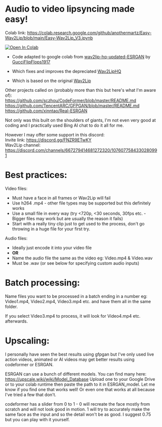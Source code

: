 # Audio to video lipsyncing made easy!

Colab link: https://colab.research.google.com/github/anothermartz/Easy-Wav2Lip/blob/main/Easy-Wav2Lip_V3.ipynb

[![Open In Colab](https://colab.research.google.com/assets/colab-badge.svg)](https://colab.research.google.com/github/anothermartz/Easy-Wav2Lip/blob/main/Easy-Wav2Lip_V3.ipynb)

* Code adapted to google colab from [wav2lip-hq-updated-ESRGAN](https://github.com/GucciFlipFlops1917/wav2lip-hq-updated-ESRGAN) by [GucciFlipFlops1917](https://github.com/GucciFlipFlops1917)

* Which fixes and improves the depreciated [Wav2LipHQ](https://github.com/Markfryazino/wav2lip-hq)

* Which is based on the original [Wav2Lip](https://github.com/Rudrabha/Wav2Lip)

Other projects called on (probably more than this but here's what I'm aware of):<br>
https://github.com/sczhou/CodeFormer/blob/master/README.md<br>
https://github.com/TencentARC/GFPGAN/blob/master/README.md<br>
https://github.com/xinntao/Real-ESRGAN<br>

Not only was this built on the shoulders of giants, I'm not even very good at coding and I practically used Bing AI chat to do it all for me.

However I may offer some support in this discord:<br>
Invite link: https://discord.gg/FNZR9ETwKY<br>
Wav2Lip channel: https://discord.com/channels/667279414681272320/1076077584330280991

# Best practices:
Video files:
* Must have a face in all frames or Wav2Lip will fail
* Use h264 .mp4 - other file types may be supported but this definitely works
* Use a small file in every way (try <720p, <30 seconds, 30fps <b></b> etc. - Bigger files may work but are usually the reason it fails)
* Start with a really tiny clip just to get used to the process, don't go throwing in a huge file for your first try.

Audio files:
* Ideally just encode it into your video file
* <b>OR</b>
* Name the audio file the same as the video eg: Video.mp4 & Video.wav
* Must be .wav (or see below for specifying custom audio inputs) 

# Batch processing:
Name files you want to be processed in a batch ending in a number
eg: Video1.mp4, Video2.mp4, Video3.mp4 etc. and have them all in the same folder.

If you select Video3.mp4 to process, it will look for Video4.mp4 etc. afterwards.

# Upscaling:
I personally have seen the best results using gfpgan but I've only used live action videos, animated or AI videos may get better results using codeformer or ESRGAN.

ESRGAN can use a bunch of different models. You can find many here:
https://upscale.wiki/wiki/Model_Database
Upload one to your Google Drive or to your colab runtime then paste the path to it in ESRGAN_model. Let me know if you find one that works well! Or even one that works at all because I've tried a few that don't.

codeformer has a slider from 0 to 1 - 0 will recreate the face mostly from scratch and will not look good in motion. 1 will try to accurately make the same face as the input and so the detail won't be as good. I suggest 0.75 but you can play with it yourself.
